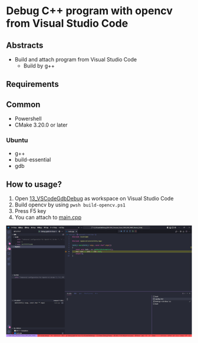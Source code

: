 # Debug C++ program with opencv from Visual Studio Code

## Abstracts

* Build and attach program from Visual Studio Code
  * Build by g++

## Requirements

## Common

* Powershell
* CMake 3.20.0 or later

### Ubuntu

* g++
* build-essential
* gdb

## How to usage?

1. Open [13_VSCodeGdbDebug](./) as workspace on Visual Studio Code
2. Build opencv by using `pwsh build-opencv.ps1`
2. Press F5 key
3. You can attach to [main.cpp](./main.cpp)

<img src="./images/attach.png" />